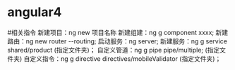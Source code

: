 # angular4

#相关指令
新建项目：ng new 项目名称
新建组建：ng g component xxxx;
新建路由：ng new router --routing;
启动服务：ng server;
新建服务：ng g service shared/product (指定文件夹)；
自定义管道：ng g pipe pipe/multiple; (指定文件夹)
自定义指令：ng g directive directives/mobileValidator (指定文件夹)；